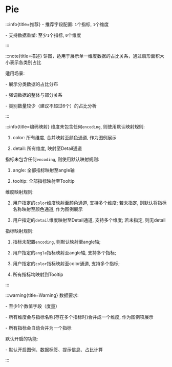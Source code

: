 # Pie

:::info{title=推荐}
\- 推荐字段配置: `1`个指标, `1`个维度

\- 支持数据重塑: 至少`1`个指标, `0`个维度

:::

:::note{title=描述}
饼图，适用于展示单一维度数据的占比关系，通过扇形面积大小表示各类别占比

适用场景:

\- 展示分类数据的占比分布

\- 强调数据的整体与部分关系

\- 类别数量较少（建议不超过6个）的占比分析

:::

:::info{title=编码映射}
维度未包含任何`encoding`, 则使用默认映射规则:

1. color: 所有维度, 合并映射至颜色通道, 作为图例展示

2. detail: 所有维度, 映射至Detail通道

指标未包含任何`encoding`, 则使用默认映射规则:

1. angle: 全部指标映射至angle轴

2. tooltip: 全部指标映射至Tooltip



维度映射规则:

2. 用户指定的`color`维度映射至颜色通道, 支持多个维度; 若未指定, 则默认将指标名称映射至颜色通道, 作为图例展示

3. 用户指定的`detail`维度映射至Detail通道, 支持多个维度; 若未指定, 则无detail

指标映射规则:

1. 指标未配置`encoding`, 则默认映射至angle轴;

2. 用户指定的`angle`指标映射至angle轴, 支持多个指标;

3. 用户指定的`color`指标映射至color通道, 支持多个指标;

3. 所有指标均映射到Tooltip

:::

:::warning{title=Warning}
数据要求:

\- 至少1个数值字段（度量）

\- 所有维度会与指标名称(存在多个指标时)合并成一个维度, 作为图例项展示

\- 所有指标会自动合并为一个指标

默认开启的功能:

\- 默认开启图例、数据标签、提示信息、占比计算

:::

